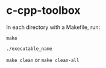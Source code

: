 # c-cpp-toolbox

In each directory with a Makefile, run:

`make`

`./executable_name`

`make clean` or `make clean-all`
